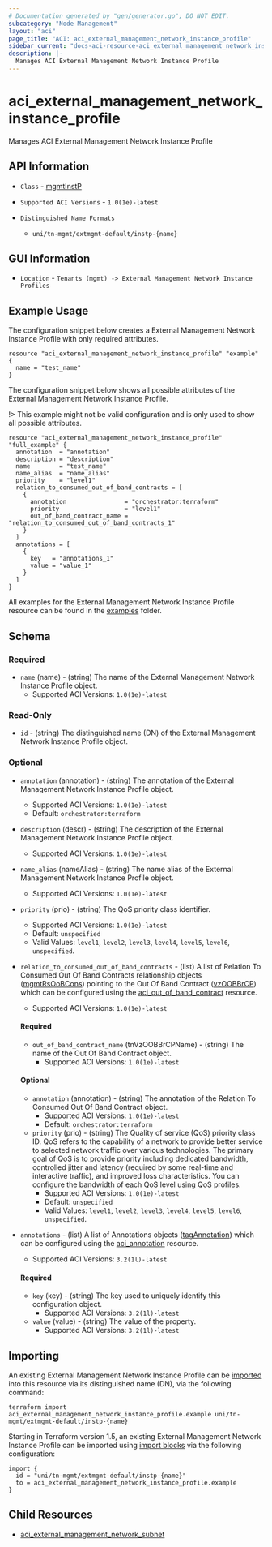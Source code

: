 ```yaml
---
# Documentation generated by "gen/generator.go"; DO NOT EDIT.
subcategory: "Node Management"
layout: "aci"
page_title: "ACI: aci_external_management_network_instance_profile"
sidebar_current: "docs-aci-resource-aci_external_management_network_instance_profile"
description: |-
  Manages ACI External Management Network Instance Profile
---
```


# aci_external_management_network_instance_profile #

Manages ACI External Management Network Instance Profile

## API Information ##

* `Class` - [mgmtInstP](https://pubhub.devnetcloud.com/media/model-doc-latest/docs/app/index.html#/objects/mgmtInstP/overview)

* `Supported ACI Versions` - `1.0(1e)-latest`

* `Distinguished Name Formats`
  - `uni/tn-mgmt/extmgmt-default/instp-{name}`

## GUI Information ##

* `Location` - `Tenants (mgmt) -> External Management Network Instance Profiles`

## Example Usage ##

The configuration snippet below creates a External Management Network Instance Profile with only required attributes.

```hcl
resource "aci_external_management_network_instance_profile" "example" {
  name = "test_name"
}
```
The configuration snippet below shows all possible attributes of the External Management Network Instance Profile.

!> This example might not be valid configuration and is only used to show all possible attributes.

```hcl
resource "aci_external_management_network_instance_profile" "full_example" {
  annotation  = "annotation"
  description = "description"
  name        = "test_name"
  name_alias  = "name_alias"
  priority    = "level1"
  relation_to_consumed_out_of_band_contracts = [
    {
      annotation                = "orchestrator:terraform"
      priority                  = "level1"
      out_of_band_contract_name = "relation_to_consumed_out_of_band_contracts_1"
    }
  ]
  annotations = [
    {
      key   = "annotations_1"
      value = "value_1"
    }
  ]
}
```

All examples for the External Management Network Instance Profile resource can be found in the [examples](https://github.com/CiscoDevNet/terraform-provider-aci/examples/resources/aci_external_management_network_instance_profile) folder.

## Schema

### Required

* `name` (name) - (string) The name of the External Management Network Instance Profile object.
  - Supported ACI Versions: `1.0(1e)-latest`

### Read-Only

* `id` - (string) The distinguished name (DN) of the External Management Network Instance Profile object.

### Optional
  
* `annotation` (annotation) - (string) The annotation of the External Management Network Instance Profile object.
  - Supported ACI Versions: `1.0(1e)-latest`
  - Default: `orchestrator:terraform`
* `description` (descr) - (string) The description of the External Management Network Instance Profile object.
  - Supported ACI Versions: `1.0(1e)-latest`
* `name_alias` (nameAlias) - (string) The name alias of the External Management Network Instance Profile object.
  - Supported ACI Versions: `1.0(1e)-latest`
* `priority` (prio) - (string) The QoS priority class identifier.
  - Supported ACI Versions: `1.0(1e)-latest`
  - Default: `unspecified`
  - Valid Values: `level1`, `level2`, `level3`, `level4`, `level5`, `level6`, `unspecified`.

* `relation_to_consumed_out_of_band_contracts` - (list) A list of Relation To Consumed Out Of Band Contracts relationship objects ([mgmtRsOoBCons](https://pubhub.devnetcloud.com/media/model-doc-latest/docs/app/index.html#/objects/mgmtRsOoBCons/overview)) pointing to the Out Of Band Contract ([vzOOBBrCP](https://pubhub.devnetcloud.com/media/model-doc-latest/docs/app/index.html#/objects/vzOOBBrCP/overview)) which can be configured using the [aci_out_of_band_contract](https://registry.terraform.io/providers/CiscoDevNet/aci/latest/docs/resources/out_of_band_contract) resource.
  - Supported ACI Versions: `1.0(1e)-latest`
  
  #### Required
  
  * `out_of_band_contract_name` (tnVzOOBBrCPName) - (string) The name of the Out Of Band Contract object.
      - Supported ACI Versions: `1.0(1e)-latest`

  #### Optional
    
  * `annotation` (annotation) - (string) The annotation of the Relation To Consumed Out Of Band Contract object.
      - Supported ACI Versions: `1.0(1e)-latest`
      - Default: `orchestrator:terraform`
  * `priority` (prio) - (string) The Quality of service (QoS) priority class ID. QoS refers to the capability of a network to provide better service to selected network traffic over various technologies. The primary goal of QoS is to provide priority including dedicated bandwidth, controlled jitter and latency (required by some real-time and interactive traffic), and improved loss characteristics. You can configure the bandwidth of each QoS level using QoS profiles.
      - Supported ACI Versions: `1.0(1e)-latest`
      - Default: `unspecified`
      - Valid Values: `level1`, `level2`, `level3`, `level4`, `level5`, `level6`, `unspecified`.

* `annotations` - (list) A list of Annotations objects ([tagAnnotation](https://pubhub.devnetcloud.com/media/model-doc-latest/docs/app/index.html#/objects/tagAnnotation/overview)) which can be configured using the [aci_annotation](https://registry.terraform.io/providers/CiscoDevNet/aci/latest/docs/resources/annotation) resource.
  - Supported ACI Versions: `3.2(1l)-latest`
  
  #### Required
  
  * `key` (key) - (string) The key used to uniquely identify this configuration object.
      - Supported ACI Versions: `3.2(1l)-latest`
  * `value` (value) - (string) The value of the property.
      - Supported ACI Versions: `3.2(1l)-latest`

## Importing

An existing External Management Network Instance Profile can be [imported](https://www.terraform.io/docs/import/index.html) into this resource via its distinguished name (DN), via the following command:

```
terraform import aci_external_management_network_instance_profile.example uni/tn-mgmt/extmgmt-default/instp-{name}
```

Starting in Terraform version 1.5, an existing External Management Network Instance Profile can be imported 
using [import blocks](https://developer.hashicorp.com/terraform/language/import) via the following configuration:

```
import {
  id = "uni/tn-mgmt/extmgmt-default/instp-{name}"
  to = aci_external_management_network_instance_profile.example
}
```

## Child Resources
  
  - [aci_external_management_network_subnet](https://registry.terraform.io/providers/CiscoDevNet/aci/latest/docs/resources/external_management_network_subnet)